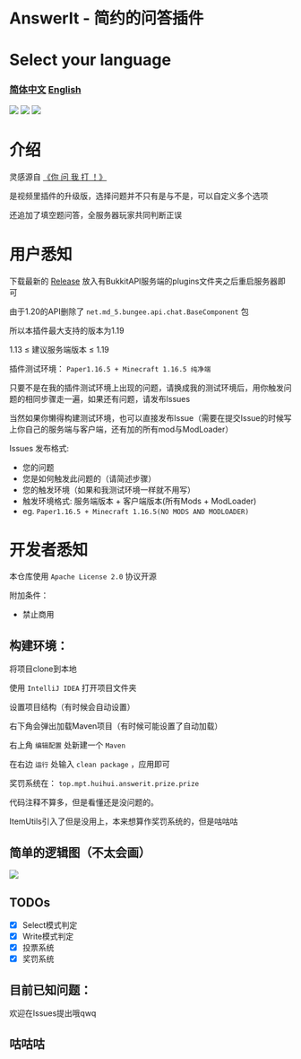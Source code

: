 # AnswerIt - 简约的问答插件


# Select your language

<h3><a href=".\README.md">简体中文</a> <a href=".\README_EN.md">English</a></h3>

![](https://img.shields.io/badge/Spigot%2FPaper-1.13%2B-orange)
![](https://img.shields.io/github/license/MinecraftProgrammingTeam/AnswerIt)
![](https://img.shields.io/badge/made%20in-MPT-important)

# 介绍

灵感源自 [《你 问 我 打 ！》](https://www.bilibili.com/video/BV13V4y1W7X6/)

是视频里插件的升级版，选择问题并不只有是与不是，可以自定义多个选项

还追加了填空题问答，全服务器玩家共同判断正误



# 用户悉知

下载最新的 [Release](https://github.com/MinecraftProgrammingTeam/AnswerIt/releases/latest) 放入有BukkitAPI服务端的plugins文件夹之后重启服务器即可

由于1.20的API删除了 `net.md_5.bungee.api.chat.BaseComponent` 包

所以本插件最大支持的版本为1.19

1.13 ≤ 建议服务端版本 ≤ 1.19

插件测试环境： `Paper1.16.5 + Minecraft 1.16.5 纯净端`

只要不是在我的插件测试环境上出现的问题，请换成我的测试环境后，用你触发问题的相同步骤走一遍，如果还有问题，请发布Issues

当然如果你懒得构建测试环境，也可以直接发布Issue（需要在提交Issue的时候写上你自己的服务端与客户端，还有加的所有mod与ModLoader）

Issues 发布格式:
- 您的问题
- 您是如何触发此问题的（请简述步骤）
- 您的触发环境（如果和我测试环境一样就不用写）
- 触发环境格式: 服务端版本 + 客户端版本(所有Mods + ModLoader)
- eg. `Paper1.16.5 + Minecraft 1.16.5(NO MODS AND MODLOADER)`

# 开发者悉知

本仓库使用 `Apache License 2.0` 协议开源

附加条件：

- 禁止商用

## 构建环境：

将项目clone到本地

使用 `IntelliJ IDEA` 打开项目文件夹

设置项目结构（有时候会自动设置）

右下角会弹出加载Maven项目（有时候可能设置了自动加载）

右上角 `编辑配置` 处新建一个 `Maven`

在右边 `运行` 处输入 `clean package` ，应用即可

奖罚系统在： `top.mpt.huihui.answerit.prize.prize`

代码注释不算多，但是看懂还是没问题的。

ItemUtils引入了但是没用上，本来想算作奖罚系统的，但是咕咕咕

## 简单的逻辑图（不太会画）

![](https://user-images.githubusercontent.com/64721484/214585912-42e1b229-573d-4269-adc0-1c85048b9b98.png)

## TODOs

- [x] Select模式判定
- [x] Write模式判定
- [x] 投票系统
- [x] 奖罚系统

## 目前已知问题：

欢迎在Issues提出哦qwq

## 咕咕咕

